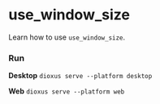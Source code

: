 # use_window_size

Learn how to use `use_window_size`.


### Run

**Desktop**
```dioxus serve --platform desktop```

**Web**
```dioxus serve --platform web```